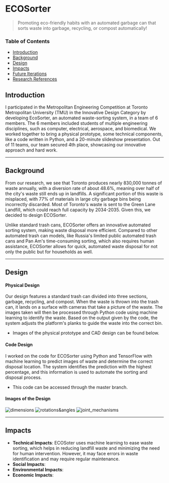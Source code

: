 # ECOSorter
> Promoting eco-friendly habits with an automated garbage can that sorts waste into garbage, recycling, or compost automatically!

### Table of Contents
- [Introduction](https://github.com/abs5467/EcoSorter#introduction)
- [Background](https://github.com/abs5467/EcoSorter#background)
- [Design](https://github.com/abs5467/EcoSorter#design)
- [Impacts](https://github.com/abs5467/EcoSorter#impacts)
- [Future Iterations](https://github.com/abs5467/EcoSorter#future-iterations)
- [Research References](https://github.com/abs5467/EcoSorter#research-references)

## Introduction
I participated in the Metropolitan Engineering Competition at Toronto Metropolitan University (TMU) in the Innovative Design Category by developing EcoSorter, an automated waste-sorting system, in a team of 6 members. The 6 members included students of multiple engineering disciplines, such as computer, electrical, aerospace, and biomedical. We worked together to bring a physical prototype, some technical components, like a code written in Python, and a 20-minute slideshow presentation. Out of 11 teams, our team secured 4th place, showcasing our innovative approach and hard work.

---
## Background
From our research, we see that Toronto produces nearly 830,000 tonnes of waste annually, with a diversion rate of about 48.6%, meaning over half of the city's waste still ends up in landfills. A significant portion of this waste is misplaced, with 77% of materials in large city garbage bins being incorrectly discarded. Most of Toronto's waste is sent to the Green Lane Landfill, which could reach full capacity by 2034-2035. Given this, we decided to design ECOSorter.

Unlike standard trash cans, ECOSorter offers an innovative automated sorting system, making waste disposal more efficient. Compared to other automated trash can models, like Russia's limited public automated trash cans and Pan Am's time-consuming sorting, which also requires human assistance, ECOSorter allows for quick, automated waste disposal for not only the public but for households as well.

---
## Design
#### Physical Design
Our design features a standard trash can divided into three sections, garbage, recycling, and compost. When the waste is thrown into the trash can, it lands on a surface with cameras that take a picture of the waste. The images taken will then be processed through Python code using machine learning to identify the waste. Based on the output given by the code, the system adjusts the platform's planks to guide the waste into the correct bin. 

- Images of the physical prototype and CAD design can be found below.

#### Code Design
I worked on the code for ECOSorter using Python and TensorFlow with machine learning to predict images of waste and determine the correct disposal location. The system identifies the prediction with the highest percentage, and this information is used to automate the sorting and disposal process.

- This code can be accessed through the master branch.

#### Images of the Design
![dimensions](https://github.com/user-attachments/assets/3ed3ce73-f3b1-4a28-ae9e-c24a5939f5d3)
![rotations&angles](https://github.com/user-attachments/assets/41ba48b5-5f2f-4e95-a05b-2893d21ef217)
![joint_mechanisms](https://github.com/user-attachments/assets/c589e3ba-1bb0-4f3e-bb35-52b8072c8469)

---
## Impacts
- **Technical Impacts**:
ECOSoter uses machine learning to ease waste sorting, which helps in reducing landfill waste and minimizing the need for human intervention. However, it may face errors in waste identification and may require regular maintenance.
- **Social Impacts**:
- **Environmental Impacts**:
- **Economic Impacts**:

